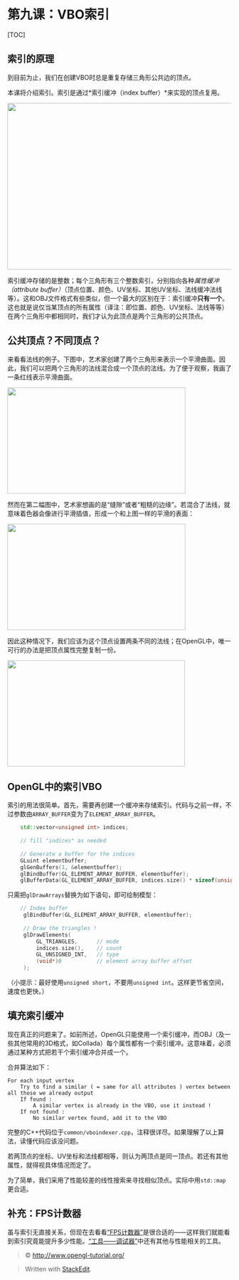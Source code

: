 第九课：VBO索引
===
[TOC]

索引的原理
---
到目前为止，我们在创建VBO时总是重复存储三角形公共边的顶点。

本课将介绍索引。索引是通过*索引缓冲（index buffer）*来实现的顶点复用。

<img class="alignnone size-full wp-image-267 whiteborder" title="indexing" src="http://www.opengl-tutorial.org/wp-content/uploads/2011/05/indexing1.png" alt="" width="600" height="375">

索引缓冲存储的是整数；每个三角形有三个整数索引，分别指向各种*属性缓冲（attribute buffer）*（顶点位置、颜色、UV坐标、其他UV坐标、法线缓冲法线等）。这和OBJ文件格式有些类似，但一个最大的区别在于：索引缓冲**只有一个**。这也就是说仅当某顶点的所有属性（译注：即位置、颜色、UV坐标、法线等等）在两个三角形中都相同时，我们才认为此顶点是两个三角形的公共顶点。

公共顶点？不同顶点？
---
来看看法线的例子。下图中，艺术家创建了两个三角形来表示一个平滑曲面。因此，我们可以把两个三角形的法线混合成一个顶点的法线。为了便于观察，我画了一条红线表示平滑曲面。

<img class="alignnone size-full wp-image-270" title="goodsmooth" src="http://www.opengl-tutorial.org/wp-content/uploads/2011/05/goodsmooth.png" alt="" width="400" height="239">

然而在第二幅图中，艺术家想画的是“缝隙”或者“粗糙的边缘”。若混合了法线，就意味着色器会像进行平滑插值，形成一个和上图一样的平滑的表面：

<img class="alignnone size-full wp-image-269" title="badmooth" src="http://www.opengl-tutorial.org/wp-content/uploads/2011/05/badmooth.png" alt="" width="400" height="239">

因此这种情况下，我们应该为这个顶点设置两条不同的法线；在OpenGL中，唯一可行的办法是把顶点属性完整复制一份。

<img class="alignnone size-full wp-image-271" title="spiky" src="http://www.opengl-tutorial.org/wp-content/uploads/2011/05/spiky.png" alt="" width="399" height="239">

OpenGL中的索引VBO
---
索引的用法很简单。首先，需要再创建一个缓冲来存储索引。代码与之前一样，不过参数由`ARRAY_BUFFER`变为了`ELEMENT_ARRAY_BUFFER`。

```cpp
    std::vector<unsigned int> indices;
 
    // fill "indices" as needed
     
    // Generate a buffer for the indices
    GLuint elementbuffer;
    glGenBuffers(1, &elementbuffer);
    glBindBuffer(GL_ELEMENT_ARRAY_BUFFER, elementbuffer);
    glBufferData(GL_ELEMENT_ARRAY_BUFFER, indices.size() * sizeof(unsigned int), &indices[0], GL_STATIC_DRAW);
```

只需把`glDrawArrays`替换为如下语句，即可绘制模型：

```cpp
    // Index buffer
     glBindBuffer(GL_ELEMENT_ARRAY_BUFFER, elementbuffer);
     
     // Draw the triangles !
     glDrawElements(
         GL_TRIANGLES,      // mode
         indices.size(),    // count
         GL_UNSIGNED_INT,   // type
         (void*)0           // element array buffer offset
     );
```
（小提示：最好使用`unsigned short`，不要用`unsigned int`。这样更节省空间，速度也更快。）

填充索引缓冲
---
现在真正的问题来了。如前所述，OpenGL只能使用一个索引缓冲，而OBJ（及一些其他常用的3D格式，如Collada）每个属性都有一个索引缓冲。这意味着，必须通过某种方式把若干个索引缓冲合并成一个。

合并算法如下：

    For each input vertex
        Try to find a similar ( = same for all attributes ) vertex between all those we already output
        If found :
            A similar vertex is already in the VBO, use it instead !
        If not found :
            No similar vertex found, add it to the VBO


完整的C++代码位于`common/vboindexer.cpp`，注释很详尽。如果理解了以上算法，读懂代码应该没问题。

若两顶点的坐标、UV坐标和法线都相等，则认为两顶点是同一顶点。若还有其他属性，就得视具体情况而定了。

为了简单，我们采用了性能较差的线性搜索来寻找相似顶点。实际中用`std::map`更合适。

补充：FPS计数器
---
虽与索引无直接关系，但现在去看看[“FPS计数器”](http://www.opengl-tutorial.org/miscellaneous/an-fps-counter/)是很合适的——这样我们就能看到索引究竟能提升多少性能。[“工具——调试器”](http://www.opengl-tutorial.org/miscellaneous/useful-tools-links/#header-4)中还有其他与性能相关的工具。


> &copy; http://www.opengl-tutorial.org/

> Written with [StackEdit](https://stackedit.io/).